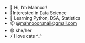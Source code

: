 - 👋 Hi, I’m Mahnoor!
- 👀Interested in Data Science
- 🌱 Learning Python, DSA, Statistics
- 📫 @mahnooorsmail@gmail.com
- 😄 she/her
- ⚡ I love cats ^_^
